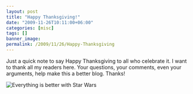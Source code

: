 ```yaml
---
layout: post
title: "Happy Thanksgiving!"
date: "2009-11-26T10:11:00+06:00"
categories: [misc]
tags: []
banner_image: 
permalink: /2009/11/26/Happy-Thanksgiving
---
```


Just a quick note to say Happy Thanksgiving to all who celebrate it. I want to thank all my readers here. Your questions, your comments, even your arguments, help make this a better blog. Thanks! 

<img src="https://static.raymondcamden.com/images/StarWarsThanksgiving1.jpg" title="Everything is better with Star Wars" />